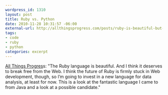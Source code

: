 ```yaml
--- 
wordpress_id: 1310
layout: post
title: Ruby vs. Python
date: 2010-11-28 10:31:57 -06:00
external-url: http://allthingsprogress.com/posts/ruby-is-beautiful-but-im-moving-to-python
tags:
- code
- ruby
- python
categories: excerpt
---
```

<a href="http://allthingsprogress.com/posts/ruby-is-beautiful-but-im-moving-to-python">All Things Progres</a>s: "The Ruby language is beautiful. And I think it deserves to break free from the Web. I think the future of Ruby is firmly stuck in Web development, though, so I’m going to invest in a new language for data analysis, at least for now. This is a look at the fantastic language I came to from Java and a look at a possible candidate."
